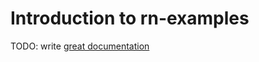 # Introduction to rn-examples

TODO: write [great documentation](http://jacobian.org/writing/what-to-write/)
